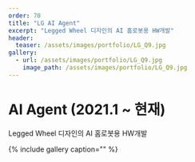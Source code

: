 ```yaml
---
order: 70
title: "LG AI Agent"
excerpt: "Legged Wheel 디자인의 AI 홈로봇용 HW개발"
header:
  teaser: /assets/images/portfolio/LG_Q9.jpg
gallery:
  - url: /assets/images/portfolio/LG_Q9.jpg
    image_path: /assets/images/portfolio/LG_Q9.jpg
---
```


# AI Agent (2021.1 ~ 현재)
Legged Wheel 디자인의 AI 홈로봇용 HW개발

{% include gallery caption="" %}
